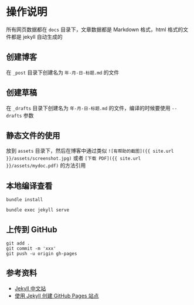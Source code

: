 # 操作说明

所有网页数据都在 `docs` 目录下，文章数据都是 Markdown 格式，html 格式的文件都是 jekyll 自动生成的

## 创建博客

在 `_post` 目录下创建名为 `年-月-日-标题.md` 的文件

## 创建草稿

在 `_drafts` 目录下创建名为 `年-月-日-标题.md` 的文件，编译的时候要使用 `--drafts` 参数

## 静态文件的使用

放到 `assets` 目录下，然后在博客中通过类似 `![有帮助的截图]({{ site.url }}/assets/screenshot.jpg)` 或者 `[下载 PDF]({{ site.url }}/assets/mydoc.pdf)` 的方法引用

## 本地编译查看

`bundle install`

`bundle exec jekyll serve`

## 上传到 GitHub

```
git add .
git commit -m 'xxx'
git push -u origin gh-pages
```

## 参考资料

- [Jekyll 中文站](https://jekyllcn.com/docs/home/)
- [使用 Jekyll 创建 GitHub Pages 站点](https://docs.github.com/zh/pages/setting-up-a-github-pages-site-with-jekyll/creating-a-github-pages-site-with-jekyll)
